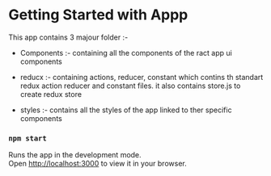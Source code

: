 # Getting Started with Appp

This app contains 3 majour folder :-
 - Components :- containing all the components of the ract app ui components
 - reducx :- containing actions, reducer, constant which contins th standart redux action reducer and constant files. it also contains store.js to create redux store 

 - styles :- contains all the styles of the app linked to ther specific components

### `npm start`

Runs the app in the development mode.\
Open [http://localhost:3000](http://localhost:3000) to view it in your browser.



